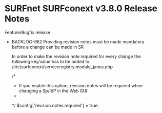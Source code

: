# SURFnet SURFconext v3.8.0 Release Notes #

Feature/Bugfix release
* BACKLOG-682 Providing revision notes must be made mandatory before a change can be made in SR

    In order to make the revision note required for every change the following key/value has to
    be added to /etc/surfconext/serviceregistry.module_janus.php

    /*
     * If you enable this option, revision notes will be required when changing a Sp/IdP in the Web GUI.
     *
     */
    $config['revision.notes.required'] = true;


